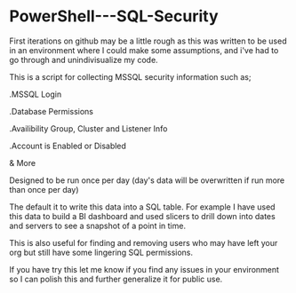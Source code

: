 # PowerShell---SQL-Security

First iterations on github may be a little rough as this was written to be used in an environment where I could make some assumptions, and i've had to go through and unindivisualize my code.

This is a script for collecting MSSQL security information such as;

.MSSQL Login

.Database Permissions

.Availibility Group, Cluster and Listener Info

.Account is Enabled or Disabled

& More

Designed to be run once per day (day's data will be overwritten if run more than once per day)

The default it to write this data into a SQL table. For example I have used this data to build a BI dashboard and used slicers to drill down into dates and servers to see a snapshot of a point in time.

This is also useful for finding and removing users who may have left your org but still have some lingering SQL permissions.

If you have try this let me know if you find any issues in your environment so I can polish this and further generalize it for public use.
